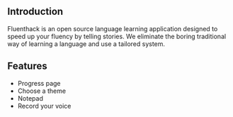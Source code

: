 ## Introduction 

Fluenthack is an open source language learning application designed to speed up your fluency by telling stories. We eliminate the boring traditional way of learning a language and use a tailored system.

## Features 

- Progress page
- Choose a theme 
- Notepad 
- Record your voice 